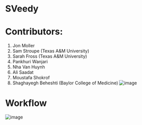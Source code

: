 # SVeedy
# Contributors: 
1. Jon Moller 
2. Sam Stroupe (Texas A&M University)
3. Sarah Fross (Texas A&M University)
4. Pankhuri Wanjari
5. Nha Van Huynh
6. Ali Saadat
7. Moustafa Shokrof
8. Shaghayegh Beheshti (Baylor College of Medicine)
![image](https://github.com/user-attachments/assets/5bf7b126-30c8-48cd-8d2f-f0049b398b5e)
# Workflow
![image](https://github.com/user-attachments/assets/125648ce-9164-4a5b-837a-7e0502c164ca)
